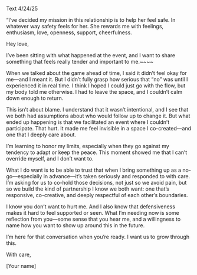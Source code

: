 Text 4/24/25

  “I’ve decided my mission in this relationship is to help her feel safe. In whatever way safety feels for her.
She rewards me with feelings, enthusiasm, love, openness, support, cheerfulness. 

Hey love,

I’ve been sitting with what happened at the event, and I want to share something that feels really tender and important to me.~~~~

When we talked about the game ahead of time, I said it didn’t feel okay for me—and I meant it. But I didn’t fully grasp how serious that “no” was until I experienced it in real time. I think I hoped I could just go with the flow, but my body told me otherwise. I had to leave the space, and I couldn’t calm down enough to return.

This isn’t about blame. I understand that it wasn’t intentional, and I see that we both had assumptions about who would follow up to change it. But what ended up happening is that we facilitated an event where I couldn’t participate. That hurt. It made me feel invisible in a space I co-created—and one that I deeply care about.

I’m learning to honor my limits, especially when they go against my tendency to adapt or keep the peace. This moment showed me that I can’t override myself, and I don’t want to.

What I do want is to be able to trust that when I bring something up as a no-go—especially in advance—it’s taken seriously and responded to with care. I’m asking for us to co-hold those decisions, not just so we avoid pain, but so we build the kind of partnership I know we both want: one that’s responsive, co-creative, and deeply respectful of each other’s boundaries.

I know you don’t want to hurt me. And I also know that defensiveness makes it hard to feel supported or seen. What I’m needing now is some reflection from you—some sense that you hear me, and a willingness to name how you want to show up around this in the future.

I’m here for that conversation when you’re ready. I want us to grow through this.

  

With care,

[Your name]

  

  

  

